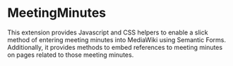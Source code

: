 MeetingMinutes
==============

This extension provides Javascript and CSS helpers to enable a slick method of entering meeting minutes into MediaWiki using Semantic Forms. Additionally, it provides methods to embed references to meeting minutes on pages related to those meeting minutes.